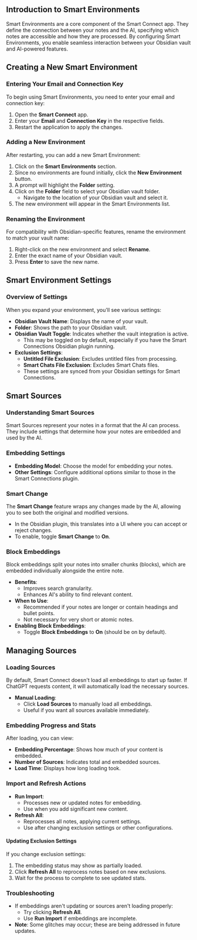 
## Introduction to Smart Environments

Smart Environments are a core component of the Smart Connect app. They define the connection between your notes and the AI, specifying which notes are accessible and how they are processed. By configuring Smart Environments, you enable seamless interaction between your Obsidian vault and AI-powered features.

## Creating a New Smart Environment

### Entering Your Email and Connection Key
To begin using Smart Environments, you need to enter your email and connection key:
1. Open the **Smart Connect** app.
2. Enter your **Email** and **Connection Key** in the respective fields.
3. Restart the application to apply the changes.

### Adding a New Environment
After restarting, you can add a new Smart Environment:
1. Click on the **Smart Environments** section.
2. Since no environments are found initially, click the **New Environment** button.
3. A prompt will highlight the **Folder** setting.
4. Click on the **Folder** field to select your Obsidian vault folder.
	- Navigate to the location of your Obsidian vault and select it.
5. The new environment will appear in the Smart Environments list.

### Renaming the Environment
For compatibility with Obsidian-specific features, rename the environment to match your vault name:
1. Right-click on the new environment and select **Rename**.
2. Enter the exact name of your Obsidian vault.
3. Press **Enter** to save the new name.

## Smart Environment Settings

### Overview of Settings
When you expand your environment, you'll see various settings:
- **Obsidian Vault Name**: Displays the name of your vault.
- **Folder**: Shows the path to your Obsidian vault.
- **Obsidian Vault Toggle**: Indicates whether the vault integration is active.
	- This may be toggled on by default, especially if you have the Smart Connections Obsidian plugin running.
- **Exclusion Settings**:
	- **Untitled File Exclusion**: Excludes untitled files from processing.
	- **Smart Chats File Exclusion**: Excludes Smart Chats files.
	- These settings are synced from your Obsidian settings for Smart Connections.

## Smart Sources

### Understanding Smart Sources
Smart Sources represent your notes in a format that the AI can process. They include settings that determine how your notes are embedded and used by the AI.

### Embedding Settings
- **Embedding Model**: Choose the model for embedding your notes.
- **Other Settings**: Configure additional options similar to those in the Smart Connections plugin.

### Smart Change
The **Smart Change** feature wraps any changes made by the AI, allowing you to see both the original and modified versions.
- In the Obsidian plugin, this translates into a UI where you can accept or reject changes.
- To enable, toggle **Smart Change** to **On**.

### Block Embeddings
Block embeddings split your notes into smaller chunks (blocks), which are embedded individually alongside the entire note.
- **Benefits**:
	- Improves search granularity.
	- Enhances AI's ability to find relevant content.
- **When to Use**:
	- Recommended if your notes are longer or contain headings and bullet points.
	- Not necessary for very short or atomic notes.
- **Enabling Block Embeddings**:
	- Toggle **Block Embeddings** to **On** (should be on by default).

## Managing Sources

### Loading Sources
By default, Smart Connect doesn't load all embeddings to start up faster. If ChatGPT requests content, it will automatically load the necessary sources.
- **Manual Loading**:
	- Click **Load Sources** to manually load all embeddings.
	- Useful if you want all sources available immediately.

### Embedding Progress and Stats
After loading, you can view:
- **Embedding Percentage**: Shows how much of your content is embedded.
- **Number of Sources**: Indicates total and embedded sources.
- **Load Time**: Displays how long loading took.

### Import and Refresh Actions
- **Run Import**:
	- Processes new or updated notes for embedding.
	- Use when you add significant new content.
- **Refresh All**:
	- Reprocesses all notes, applying current settings.
	- Use after changing exclusion settings or other configurations.

#### Updating Exclusion Settings
If you change exclusion settings:
1. The embedding status may show as partially loaded.
2. Click **Refresh All** to reprocess notes based on new exclusions.
3. Wait for the process to complete to see updated stats.

### Troubleshooting
- If embeddings aren't updating or sources aren't loading properly:
	- Try clicking **Refresh All**.
	- Use **Run Import** if embeddings are incomplete.
- **Note**: Some glitches may occur; these are being addressed in future updates.
